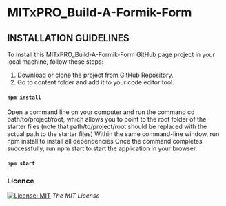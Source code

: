 # MITxPRO_Build-A-Formik-Form

## INSTALLATION GUIDELINES

To install this MITxPRO_Build-A-Formik-Form GitHub page project in your local machine, follow these steps:

1. Download or clone the project from GitHub Repository.
2. Go to content folder and add it to your code editor tool.

#### `npm install`

Open a command line on your computer and run the command cd path/to/project/root, which allows you to point to the root folder of the starter files (note that path/to/project/root should be replaced with the actual path to the starter files)
Within the same command-line window, run npm install to install all dependencies
Once the command completes successfully, run npm start to start the application in your browser.

#### `npm start`
 
<!-- LICENSE -->
### Licence 
[![License: MIT](https://img.shields.io/badge/License-MIT-yellow.svg)](https://opensource.org/licenses/MIT) *The MIT License*
